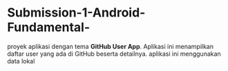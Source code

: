 # Submission-1-Android-Fundamental-
proyek aplikasi dengan tema **GitHub User App**. Aplikasi  ini menampilkan daftar user yang ada di GitHub beserta detailnya. aplikasi ini menggunakan data lokal 
